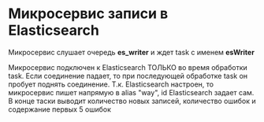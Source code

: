 # Микросервис записи в Elasticsearch
Микросервис слушает очередь **es_writer** и ждет task с именем **esWriter**  

Микросервис подключен к Elasticsearch ТОЛЬКО во время обработки task. Если соединение падает, то при последующей обработке task он пробует поднять соединение.
Т.к. Elasticsearch настроен, то микросервис пишет напрямую в alias "way", id Elasticsearch задает сам. В конце таски выводит количество новых записей, количество ошибок и содержание первых 5 ошибок
